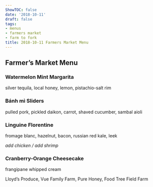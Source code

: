 ```yaml
---
ShowTOC: false
date: '2018-10-11'
draft: false
tags:
- menus
- farmers market
- farm to fork
title: 2018-10-11 Farmers Market Menu
---
```


## Farmer’s Market Menu

### Watermelon Mint Margarita

silver tequila, local honey, lemon, pistachio\-salt rim

### Bánh mì Sliders

pulled pork, pickled daikon, carrot,
shaved cucumber, sambal aioli

### Linguine Florentine

fromage blanc, hazelnut, bacon,
russian red kale, leek

*add chicken / add shrimp*

### Cranberry\-Orange Cheesecake

frangipane whipped cream


Lloyd’s Produce, Vue Family Farm, Pure Honey, Food Tree Field Farm
